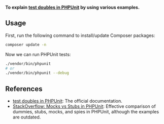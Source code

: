 **To explain [test doubles in PHPUnit] by using various examples.**

## Usage

First, run the following command to install/update Composer packages:

```bash
composer update -n
```

Now we can run PHPUnit tests:

```bash
./vendor/bin/phpunit
# or
./vendor/bin/phpunit --debug
```

## References

* [test doubles in PHPUnit]: The official documentation.
* [StackOverflow: Mocks vs Stubs in PHPUnit]: Effective comparison of dummies, stubs, mocks, and spies in PHPUnit, although  the examples are outdated.

[test doubles in PHPUnit]: https://docs.phpunit.de/en/9.6/test-doubles.html
[StackOverflow: Mocks vs Stubs in PHPUnit]: https://stackoverflow.com/a/45975572
